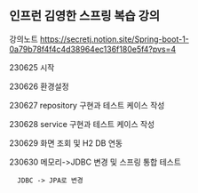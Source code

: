 
## 인프런 김영한 스프링 복습 강의
강의노트 https://secretj.notion.site/Spring-boot-1-0a79b78f4f4c4d38964ec136f180e5f4?pvs=4

230625 시작

230626 환경설정

230627 repository 구현과 테스트 케이스 작성

230628 service 구현과 테스트 케이스 작성

230629 화면 조회 및 H2 DB 연동

230630 메모리->JDBC 변경 및 스프링 통합 테스트

      JDBC -> JPA로 변경

